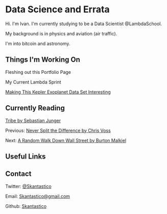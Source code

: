 #  Data Science and Errata

Hi. I'm Ivan. I'm currently studying to be a Data Scientist @LambdaSchool. 

My background is in physics and aviation (air traffic). 

I'm into bitcoin and astronomy.


## Things I'm Working On
Fleshing out this Portfolio Page

My Current Lambda Sprint

[Making This Kepler Exoplanet Data Set Interesting](https://data.world/markmarkoh/kepler-confirmed-planets)

## Currently Reading

[Tribe by Sebastian Junger](https://www.amazon.com/Tribe-Homecoming-Belonging-Sebastian-Junger-ebook/dp/B01BCJDSNI)

Previous: [Never Split the Difference by Chris Voss](https://www.amazon.com/Never-Split-Difference-Negotiating-Depended-ebook/dp/B014DUR7L2)

Next: [A Random Walk Down Wall Street by Burton Malkiel](https://www.amazon.com/Random-Walk-Down-Wall-Street/dp/0393330338)

## Useful Links


## Contact

Twitter: [@Skantastico](https://twitter.com/Skantastico)  

Email: [Skantastico@gmail.com](mailto:Skantastico@gmail.com)

Github: [Skantastico](https://github.com/Skantastico)
